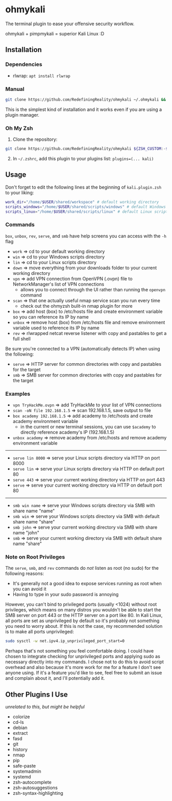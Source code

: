# ohmykali
The terminal plugin to ease your offensive security workflow.

ohmykali + pimpmykali = superior Kali Linux :D

## Installation
### Dependencies
- rlwrap: `apt install rlwrap`

### Manual
```zsh
git clone https://github.com/RedefiningReality/ohmykali ~/.ohmykali && echo 'source ~/.ohmykali/kali.plugin.zsh' >>~/.zshrc
```

This is the simplest kind of installation and it works even if you are using a plugin manager.

### Oh My Zsh
1. Clone the repository:
```zsh
git clone https://github.com/RedefiningReality/ohmykali ${ZSH_CUSTOM:-$HOME/.oh-my-zsh/custom}/plugins/kali
```
2. In `~/.zshrc`, add this plugin to your plugins list: `plugins=(... kali)`

## Usage
Don't forget to edit the following lines at the beginning of `kali.plugin.zsh` to your liking:
```zsh
work_dir="/home/$USER/shared/workspace" # default working directory
scripts_windows="/home/$USER/shared/scripts/windows" # default Windows scripts directory
scripts_linux="/home/$USER/shared/scripts/linux" # default Linux scripts directory
```

### Commands
`box`, `unbox`, `rev`, `serve`, and `smb` have help screens you can access with the `-h` flag

- `work` ⇒ cd to your default working directory
- `win` ⇒ cd to your Windows scripts directory
- `lin` ⇒ cd to your Linux scripts directory
- `down` ⇒ move everything from your downloads folder to your current working directory
- `vpn` ⇒ add VPN connection from OpenVPN (.ovpn) file to NetworkManager's list of VPN connections
  - allows you to connect through the UI rather than running the `openvpn` command
- `scan` ⇒ that one actually useful nmap service scan you run every time
  - check out the ohmyzsh bulit-in nmap plugin for more
- `box` ⇒ add host (box) to /etc/hosts file and create environment variable so you can reference its IP by name
- `unbox` ⇒ remove host (box) from /etc/hosts file and remove environment variable used to reference its IP by name
- `rev` ⇒ rlwrapped netcat reverse listener with copy and pastables to get a full shell

Be sure you're connected to a VPN (automatically detects IP) when using the following:
- `serve` ⇒ HTTP server for common directories with copy and pastables for the target
- `smb` ⇒ SMB server for common directories with copy and pastables for the target

### Examples
- `vpn TryHackMe.ovpn` ⇒ add TryHackMe to your list of VPN connections
- `scan -oN file 192.168.1.5` ⇒ scan 192.168.1.5, save output to file
- `box academy 192.168.1.5` ⇒ add academy to /etc/hosts and create academy environment variable
  - in the current or new terminal sessions, you can use `$academy` to directly reference academy's IP (192.168.1.5)
- `unbox academy` ⇒ remove academy from /etc/hosts and remove academy environment variable
---
- `serve lin 8000` ⇒ serve your Linux scripts directory via HTTP on port 8000
- `serve lin` ⇒ serve your Linux scripts directory via HTTP on default port 80
- `serve 443` ⇒ serve your current working directory via HTTP on port 443
- `serve` ⇒ serve your current working directory via HTTP on default port 80
---
- `smb win name` ⇒ serve your Windows scripts directory via SMB with share name "name"
- `smb win` ⇒ serve your Windows scripts directory via SMB with default share name "share"
- `smb john` ⇒ serve your current working directory via SMB with share name "john"
- `smb` ⇒ serve your current working directory via SMB with default share name "share"

### Note on Root Privileges
The `serve`, `smb`, and `rev` commands do *not* listen as root (no sudo) for the following reasons:
- It's generally not a good idea to expose services running as root when you can avoid it
- Having to type in your sudo password is annoying

However, you can't bind to privileged ports (usually <1024) without root privileges, which means on many distros you wouldn't be able to start the SMB server on port 443 or the HTTP server on a port like 80.
In Kali Linux, all ports are set as unprivileged by default so it's probably not something you need to worry about.
If this is not the case, my recommended solution is to make all ports unprivileged:

```zsh
sudo sysctl -w net.ipv4.ip_unprivileged_port_start=0
```

Perhaps that's not something you feel comfortable doing.
I could have chosen to integrate checking for unprivileged ports and applying sudo as necessary directly into my commands.
I chose not to do this to avoid script overhead and also because it's more work for me for a feature I don't see anyone using.
If it's a feature you'd like to see, feel free to submit an issue and complain about it, and I'll potentially add it.

## Other Plugins I Use
*unrelated to this, but might be helpful*
- colorize
- cd-ls
- debian
- extract
- fasd
- git
- history
- nmap
- pip
- safe-paste
- systemadmin
- systemd
- zsh-autocomplete
- zsh-autosuggestions
- zsh-syntax-highlighting
